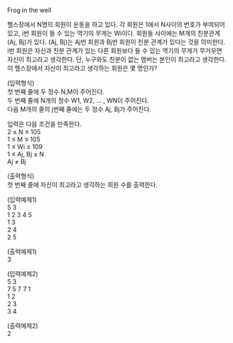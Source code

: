 Frog in the well

헬스장에서 N명의 회원이 운동을 하고 있다. 각 회원은 1에서 N사이의 번호가 부여되어 있고, i번 회원이 들 수 있는 역기의 무게는 Wi이다. 
회원들 사이에는 M개의 친분관계 (Aj, Bj)가 있다. (Aj, Bj)는 Aj번 회원과 Bj번 회원이 친분 관계가 있다는 것을 의미한다. i번 회원은 자신과 친분 관계가 있는 다른 회원보다 들 수 있는 역기의 무게가 무거우면 자신이 최고라고 생각한다.
단, 누구와도 친분이 없는 멤버는 본인이 최고라고 생각한다.
이 헬스장에서 자신이 최고라고 생각하는 회원은 몇 명인가?

(입력형식) <br>
첫 번째 줄에 두 정수 N,M이 주어진다.<br>
두 번째 줄에 N개의 정수 W1, W2, ... , WN이 주어진다.<br>
다음 M개의 줄의 j번째 줄에는 두 정수 Aj, Bj가 주어진다.

입력은 다음 조건을 만족한다.<br>
2 ≤ N ≤ 105 <br>
1 ≤ M ≤ 105 <br>
1 ≤ Wi ≤ 109 <br>
1 ≤ Aj, Bj ≤ N <br>
Aj ≠ Bj

(출력형식) <br>
첫 번째 줄에 자신이 최고라고 생각하는 회원 수를 출력한다.

(입력예제1) <br>
5 3 <br>
1 2 3 4 5 <br>
1 3 <br>
2 4 <br>
2 5 <br>

(출력예제1) <br>
3

(입력예제2) <br>
5 3 <br>
7 5 7 7 1 <br>
1 2 <br>
2 3 <br>
3 4

(출력예제2) <br>
2

